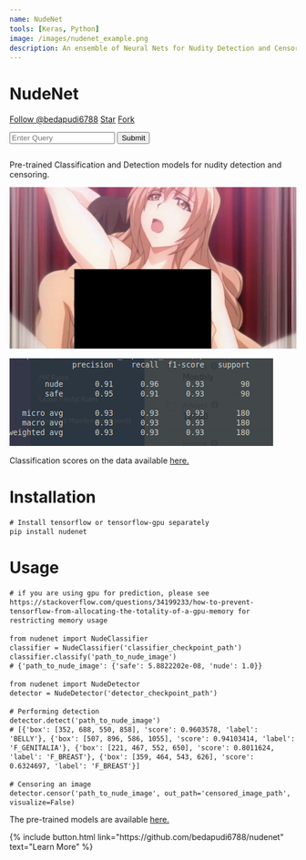 ```yaml
---
name: NudeNet
tools: [Keras, Python]
image: /images/nudenet_example.png
description: An ensemble of Neural Nets for Nudity Detection and Censoring
---
```


# NudeNet

<!-- Place this tag where you want the button to render. -->
<!-- Place this tag in your head or just before your close body tag. -->
<script async defer src="https://buttons.github.io/buttons.js"></script>

<a class="github-button" href="https://github.com/bedapudi6788" data-size="large" data-show-count="true" aria-label="Follow @bedapudi6788 on GitHub">Follow @bedapudi6788</a>
<a class="github-button" href="https://github.com/bedapudi6788/nudenet" data-icon="octicon-star" data-size="large" data-show-count="true" aria-label="Star bedapudi6788/nudenet on GitHub">Star</a>
<a class="github-button" href="https://github.com/bedapudi6788/nudenet/fork" data-icon="octicon-repo-forked" data-size="large" data-show-count="true" aria-label="Fork bedapudi6788/nudenet on GitHub">Fork</a>

<link rel="stylesheet" href="https://maxcdn.bootstrapcdn.com/bootstrap/4.0.0/css/bootstrap.min.css" integrity="sha384-Gn5384xqQ1aoWXA+058RXPxPg6fy4IWvTNh0E263XmFcJlSAwiGgFAW/dAiS6JXm" crossorigin="anonymous">



<style>
  #loader {
    border: 5px solid #f3f3f3;
    border-radius: 50%;
    border-top: 5px solid #1e93e0;
    width: 40px;
    height: 40px;
    position: absolute;
    top: 50%;
    left: 50%;
    -webkit-animation: spin 1s linear infinite;
    /* Safari */
    animation: spin 1s linear infinite;
  }

  /* Safari */

  @-webkit-keyframes spin {
    0% {
      -webkit-transform: rotate(0deg);
    }
    100% {
      -webkit-transform: rotate(360deg);
    }
  }

  @keyframes spin {
    0% {
      transform: rotate(0deg);
    }
    100% {
      transform: rotate(360deg);
    }
  }
</style>
<script src="https://unpkg.com/axios/dist/axios.min.js"></script>
<script>
  function parseQuery(e) {
    $('#loader').show();
    query = $('#queryInput').val();

    let payload = {
      url: query
    };
    axios.post('http://ai.bpraneeth.com/nudenet_classifier_url', payload)
    .then((response) => {
      if (!response || !response.data) {
        console.error('Server Error! Please try again');
        $('#loader').hide();
        return;
      }
      $('#loader').hide();
      processResponse(response.data);
    })
    .catch((err) => {
      $('#loader').hide();
      console.error(err);
    })
  }

function processResponse(data) {
    $('#resultJSON').html('<h4>Result:</h4><br>' + JSON.stringify(data, undefined, 2));
  }
</script>

<input type="text" class="form-control" id="queryInput" placeholder="Enter Query">
<button class="btn btn-primary" type="button" onclick="parseQuery()">Submit</button>
<div class="col-sm-12"> <pre id='resultJSON'></pre> </div>



Pre-trained Classification and Detection models for nudity detection and censoring.

![](/images/nudenet_example.png)

![](/images/nudenet_scores.png)

Classification scores on the data available [here.](https://dataturks.com/projects/Mohan/NSFW(Nudity%20Detection)%20Image%20Moderation%20Datatset)




# Installation
```
# Install tensorflow or tensorflow-gpu separately
pip install nudenet
```

# Usage
```
# if you are using gpu for prediction, please see https://stackoverflow.com/questions/34199233/how-to-prevent-tensorflow-from-allocating-the-totality-of-a-gpu-memory for restricting memory usage

from nudenet import NudeClassifier
classifier = NudeClassifier('classifier_checkpoint_path')
classifier.classify('path_to_nude_image')
# {'path_to_nude_image': {'safe': 5.8822202e-08, 'nude': 1.0}}

from nudenet import NudeDetector
detector = NudeDetector('detector_checkpoint_path')

# Performing detection
detector.detect('path_to_nude_image')
# [{'box': [352, 688, 550, 858], 'score': 0.9603578, 'label': 'BELLY'}, {'box': [507, 896, 586, 1055], 'score': 0.94103414, 'label': 'F_GENITALIA'}, {'box': [221, 467, 552, 650], 'score': 0.8011624, 'label': 'F_BREAST'}, {'box': [359, 464, 543, 626], 'score': 0.6324697, 'label': 'F_BREAST'}]

# Censoring an image
detector.censor('path_to_nude_image', out_path='censored_image_path', visualize=False)
```

The pre-trained models are available [here.](https://github.com/bedapudi6788/nudenet-models)

<p class="text-center">
{% include button.html link="https://github.com/bedapudi6788/nudenet" text="Learn More" %}
</p>
